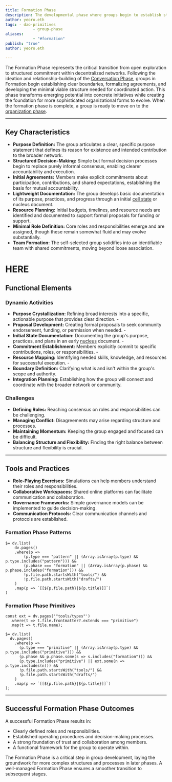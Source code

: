 ```yaml
---
title: Formation Phase
description: The developmental phase where groups begin to establish structure, initial agreements, and concrete initiatives after the exploratory Conversation phase 
author: yeoro.eth
tags: - dao-primitives 
			- group-phase 
aliases: 
			- "#formation" 
publish: "true"
author: yeoro.eth

---
```


The Formation Phase represents the critical transition from open exploration to structured commitment within decentralized networks. Following the ideation and relationship-building of the [Conversation Phase](notes/dao-primitives/framework/group-phase/conversation.md), groups in Formation begin establishing clear boundaries, formalizing agreements, and developing the minimal viable structure needed for coordinated action. This phase transforms emerging potential into concrete initiatives while creating the foundation for more sophisticated organizational forms to evolve. When the formation phase is complete, a group is ready to move on to the [organization phase](notes/dao-primitives/framework/group-phase/organization.md).




---

## Key Characteristics

* **Purpose Definition:** The group articulates a clear, specific purpose statement that defines its reason for existence and intended contribution to the broader network. 
* **Structured Decision-Making:** Simple but formal decision processes begin to replace purely informal consensus, enabling clearer accountability and execution. 
* **Initial Agreements:** Members make explicit commitments about participation, contributions, and shared expectations, establishing the basis for mutual accountability. 
* **Lightweight Documentation:** The group develops basic documentation of its purpose, practices, and progress through an initial [cell state](notes/dao-primitives/patterns/collaboration-scale-patterns/cell-state.md) or nucleus document. 
* **Resource Planning:** Initial budgets, timelines, and resource needs are identified and documented to support formal proposals for funding or support. 
* **Minimal Role Definition:** Core roles and responsibilities emerge and are assigned, though these remain somewhat fluid and may evolve substantially. 
* **Team Formation:** The self-selected group solidifies into an identifiable team with shared commitments, moving beyond loose association.



# HERE
## Functional Elements 

### Dynamic Activities
- **Purpose Crystallization:** Refining broad interests into a specific, actionable purpose that provides clear direction. - 
- **Proposal Development:** Creating formal proposals to seek community endorsement, funding, or permission when needed. - 
- **Initial State Documentation:** Documenting the group's purpose, practices, and plans in an early [nucleus](notes/dao-primitives/patterns/collaboration-scale-patterns/cell-state.md) document. - 
- **Commitment Establishment:** Members explicitly commit to specific contributions, roles, or responsibilities. - 
- **Resource Mapping:** Identifying needed skills, knowledge, and resources for successful execution. - 
- **Boundary Definition:** Clarifying what is and isn't within the group's scope and authority. 
- **Integration Planning:** Establishing how the group will connect and coordinate with the broader network or community.




### Challenges

* **Defining Roles:**  Reaching consensus on roles and responsibilities can be challenging.
* **Managing Conflict:**  Disagreements may arise regarding structure and processes.
* **Maintaining Momentum:**  Keeping the group engaged and focused can be difficult.
* **Balancing Structure and Flexibility:**  Finding the right balance between structure and flexibility is crucial.

---

## Tools and Practices

* **Role-Playing Exercises:**  Simulations can help members understand their roles and responsibilities.
* **Collaborative Workspaces:**  Shared online platforms can facilitate communication and collaboration.
* **Governance Frameworks:**  Simple governance models can be implemented to guide decision-making.
* **Communication Protocols:**  Clear communication channels and protocols are established.

### Formation Phase Patterns

```dataviewjs
$= dv.list(
    dv.pages()
    .where(p => 
        (p.type === "pattern" || (Array.isArray(p.type) && p.type.includes("pattern"))) &&
        (p.phase === "formation" || (Array.isArray(p.phase) && p.phase.includes("formation"))) &&
        !p.file.path.startsWith("tools/") &&
        !p.file.path.startsWith("drafts/")
    )
    .map(p => `[[${p.file.path}|${p.title}]]`)
)
```

### Formation Phase Primitives

```dataviewjs
const ext = dv.pages('"tools/types"')
  .where(t => t.file.frontmatter?.extends === "primitive")
  .map(t => t.file.name);

$= dv.list(
  dv.pages()
    .where(p =>
      (p.type === "primitive" || (Array.isArray(p.type) && p.type.includes("primitive"))) &&
      (p.phase && p.phase.some(s => s.includes("formation"))) &&
      (p.type.includes("primitive") || ext.some(n => p.type.includes(n))) &&
      !p.file.path.startsWith("tools/") &&
      !p.file.path.startsWith("drafts/")
    )
    .map(p => `[[${p.file.path}|${p.title}]]`)
);
```

---

## Successful Formation Phase Outcomes

A successful Formation Phase results in:

* Clearly defined roles and responsibilities.
* Established operating procedures and decision-making processes.
* A strong foundation of trust and collaboration among members.
* A functional framework for the group to operate within.

The Formation Phase is a critical step in group development, laying the groundwork for more complex structures and processes in later phases.  A well-managed Formation Phase ensures a smoother transition to subsequent stages.